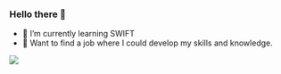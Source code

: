 ### Hello there 👋

- 🌱 I’m currently learning SWIFT
- 🤔 Want to find a job where I could develop my skills and knowledge.

![](https://user-images.githubusercontent.com/74707655/190140919-17fa7618-26f1-4066-acdc-1970024e60bc.gif)


<!--
**AtaevAleksandr/AtaevAleksandr** is a ✨ _special_ ✨ repository because its `README.md` (this file) appears on your GitHub profile.

Here are some ideas to get you started:

- 🔭 I’m currently working on ...
- 🌱 I’m currently learning SWIFT
- 👯 I’m looking to collaborate on ...
- 🤔 I’m looking for help with ...
- 💬 Ask me about ...
- 📫 How to reach me: ...
- 😄 Pronouns: ...
- ⚡ Fun fact: ...
-->

